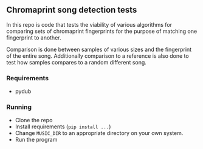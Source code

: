 ## Chromaprint song detection tests

In this repo is code that tests the viability of various algorithms for
comparing sets of chromaprint fingerprints for the purpose of matching
one fingerprint to another.

Comparison is done between samples of various sizes and the fingerprint
of the entire song. Additionally comparison to a reference is also done
to test how samples compares to a random different song.

### Requirements

* pydub

### Running

* Clone the repo
* Install requirements (`pip install ...`)
* Change `MUSIC_DIR` to an appropriate directory on your own system.
* Run the program
